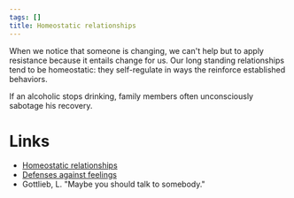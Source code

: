 ```yaml
---
tags: []
title: Homeostatic relationships
---
```


When we notice that someone is changing, we can't help but to apply resistance because it entails change for us. Our long standing relationships tend to be homeostatic: they self-regulate in ways the reinforce established behaviors.

If an alcoholic stops drinking, family members often unconsciously sabotage his recovery.

# Links
- [Homeostatic relationships](20200511201739.md)
- [Defenses against feelings](20200511200540.md)
- Gottlieb, L. "Maybe you should talk to somebody."
